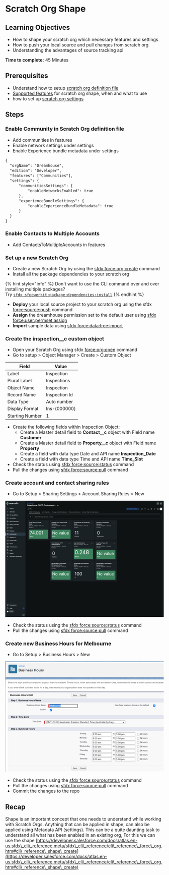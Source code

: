 # Scratch Org Shape

## Learning Objectives

* How to shape your scratch org which necessary features and settings
* How to push your local source and pull changes from scratch org
* Understanding the advantages of source tracking api

**Time to complete:** 45 Minutes

## Prerequisites

* Understand how to setup [scratch org definition file](https://developer.salesforce.com/docs/atlas.en-us.sfdx\_dev.meta/sfdx\_dev/sfdx\_dev\_scratch\_orgs\_def\_file.htm)
* [Supported features](https://developer.salesforce.com/docs/atlas.en-us.sfdx\_dev.meta/sfdx\_dev/sfdx\_dev\_scratch\_orgs\_def\_file\_config\_values.htm#sfdx\_dev\_scratch\_orgs\_def\_file\_config\_values) for scratch org shape, when and what to use
* how to set up [scratch org settings](https://developer.salesforce.com/docs/atlas.en-us.sfdx\_dev.meta/sfdx\_dev/sfdx\_dev\_scratch\_orgs\_settings.htm)

## Steps

### Enable Community in Scratch Org definition file

* Add communities in features
* Enable network settings under settings
* Enable Experience bundle metadata under settings

```
{
  "orgName": "Dreamhouse",
  "edition": "Developer",
  "features": ["Communities"],
  "settings": {
      "communitiesSettings": {
          "enableNetworksEnabled": true
      },
      "experienceBundleSettings": {
          "enableExperienceBundleMetadata": true
      }
  }
}
```

### Enable Contacts to Multiple Accounts

* Add ContactsToMultipleAccounts in features

### Set up a new Scratch Org

* Create a new Scratch Org by using the [sfdx force:org:create](https://developer.salesforce.com/docs/atlas.en-us.sfdx\_cli\_reference.meta/sfdx\_cli\_reference/cli\_reference\_force\_org.htm#cli\_reference\_create) command
* Install all the package dependencies to your scratch org

{% hint style="info" %}
Don't want to use the CLI command over and over installing multiple packages?\
Try [`sfdx sfpowerkit:package:dependencies:install`](https://github.com/accenture/sfpowerkit/#sfpowerkitpackagedependenciesinstall)
{% endhint %}

* **Deploy** your local source project to your scratch org using the sfdx [force:source:push](https://developer.salesforce.com/docs/atlas.en-us.sfdx\_cli\_reference.meta/sfdx\_cli\_reference/cli\_reference\_force\_source.htm#cli\_reference\_push) command
* **Assign** the dreamhouse permission set to the default user using [sfdx force:user:permset:assign](https://developer.salesforce.com/docs/atlas.en-us.sfdx\_cli\_reference.meta/sfdx\_cli\_reference/cli\_reference\_force\_user.htm#cli\_reference\_permset\_assign)
* **Import** sample data using [sfdx force:data:tree:import](https://developer.salesforce.com/docs/atlas.en-us.sfdx\_cli\_reference.meta/sfdx\_cli\_reference/cli\_reference\_force\_data.htm#cli\_reference\_tree\_import)

### Create the inspection\_\_c custom object

* Open your Scratch Org using sfdx [force:org:open](https://developer.salesforce.com/docs/atlas.en-us.sfdx\_cli\_reference.meta/sfdx\_cli\_reference/cli\_reference\_force\_org.htm#cli\_reference\_create) command
* Go to setup > Object Manager > Create > Custom Object

| Field           | Value         |
| --------------- | ------------- |
| Label           | Inspection    |
| Plural Label    | Inspections   |
| Object Name     | Inspection    |
| Record Name     | Inspection Id |
| Data Type       | Auto number   |
| Display Format  | Ins-{000000}  |
| Starting Number | 1             |

* Create the following fields within Inspection Object:
  * Create a Master detail field to **Contact\_\_c** object with Field name **Customer**
  * Create a Master detail field to **Property\_\_c** object with Field name **Property**
  * Create a field with data type Date and API name **Inspection\_Date**
  * Create a field with data type Time and API name **Time\_Slot**
* Check the status using [sfdx force:source:status](https://developer.salesforce.com/docs/atlas.en-us.sfdx\_cli\_reference.meta/sfdx\_cli\_reference/cli\_reference\_force\_source.htm#cli\_reference\_status) command
* Pull the changes using [sfdx force:source:pull](https://developer.salesforce.com/docs/atlas.en-us.sfdx\_cli\_reference.meta/sfdx\_cli\_reference/cli\_reference\_force\_source.htm#cli\_reference\_pull) command

### Create account and contact sharing rules

* Go to Setup > Sharing Settings > Account Sharing Rules > New

![The details to be used on the sharing rule](<../.gitbook/assets/image (9).png>)

* Check the status using the [sfdx force:source:status](https://developer.salesforce.com/docs/atlas.en-us.sfdx\_cli\_reference.meta/sfdx\_cli\_reference/cli\_reference\_force\_source.htm#cli\_reference\_status) command
* Pull the changes using [sfdx force:source:pull](https://developer.salesforce.com/docs/atlas.en-us.sfdx\_cli\_reference.meta/sfdx\_cli\_reference/cli\_reference\_force\_source.htm#cli\_reference\_pull) command

### Create new Business Hours for Melbourne

* Go to Setup > Business Hours > New

![The details to be used on the business hours](<../.gitbook/assets/image (18) (1) (1) (1) (1) (1) (1) (1).png>)

* Check the status using the [sfdx force:source:status](https://developer.salesforce.com/docs/atlas.en-us.sfdx\_cli\_reference.meta/sfdx\_cli\_reference/cli\_reference\_force\_source.htm#cli\_reference\_status) command
* Pull the changes using [sfdx force:source:pull](https://developer.salesforce.com/docs/atlas.en-us.sfdx\_cli\_reference.meta/sfdx\_cli\_reference/cli\_reference\_force\_source.htm#cli\_reference\_pull) command
* Commit the changes to the repo

## **Recap**

Shape is an important concept that one needs to understand while working with Scratch Orgs. Anything that can be applied in shape, can also be applied using Metadata API (settings). This can be a quite daunting task to understand all what has been enabled in an existing org, For this we can use the shape [https://developer.salesforce.com/docs/atlas.en-us.sfdx\_cli\_reference.meta/sfdx\_cli\_reference/cli\_reference\_force\_org.htm#cli\_reference\_shape\_create](https://developer.salesforce.com/docs/atlas.en-us.sfdx\_cli\_reference.meta/sfdx\_cli\_reference/cli\_reference\_force\_org.htm#cli\_reference\_shape\_create)
